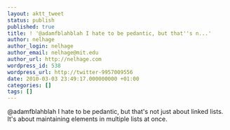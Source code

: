 ```yaml
---
layout: aktt_tweet
status: publish
published: true
title: ! '@adamfblahblah I hate to be pedantic, but that''s n...'
author: nelhage
author_login: nelhage
author_email: nelhage@mit.edu
author_url: http://nelhage.com
wordpress_id: 538
wordpress_url: http://twitter-9957009556
date: 2010-03-03 23:49:17.000000000 +01:00
categories: []
tags: []
---
```

@adamfblahblah I hate to be pedantic, but that's not just about linked lists. It's
about maintaining elements in multiple lists at once.
